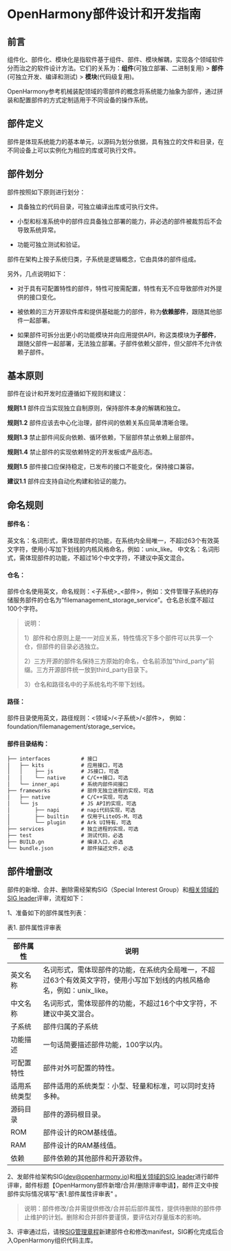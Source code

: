 # OpenHarmony部件设计和开发指南

## 前言

组件化、部件化、模块化是指软件基于组件、部件、模块解耦，实现各个领域软件分而治之的软件设计方法。它们的关系为：**组件**(可独立部署、二进制复用) > **部件**(可独立开发、编译和测试) > **模块**(代码级复用)。

OpenHarmony参考机械装配领域的零部件的概念将系统能力抽象为部件，通过拼装和配置部件的方式定制适用于不同设备的操作系统。

## 部件定义

部件是体现系统能力的基本单元，以源码为划分依据，具有独立的文件和目录，在不同设备上可以实例化为相应的库或可执行文件。

## 部件划分

部件按照如下原则进行划分：

- 具备独立的代码目录，可独立编译出库或可执行文件。

- 小型和标准系统中的部件应具备独立部署的能力，非必选的部件被裁剪后不会导致系统异常。

- 功能可独立测试和验证。

部件在架构上按子系统归类，子系统是逻辑概念，它由具体的部件组成。

另外，几点说明如下：

- 对于具有可配置特性的部件，特性可按需配置，特性有无不应导致部件对外提供的接口变化。

- 被依赖的三方开源软件库和提供基础能力的部件，称为**依赖部件**，跟随其他部件一起部署。

- 如果部件可拆分出更小的功能模块并向应用提供API，称这类模块为**子部件**，跟随父部件一起部署，无法独立部署。子部件依赖父部件，但父部件不允许依赖子部件。

## 基本原则

部件在设计和开发时应遵循如下规则和建议：

**规则1.1** 部件应当实现独立自制原则，保持部件本身的解耦和独立。

**规则1.2** 部件应该去中心化治理，部件间的依赖关系应简单清晰合理。

**规则1.3** 禁止部件间反向依赖、循环依赖，下层部件禁止依赖上层部件。

**规则1.4** 禁止部件的实现依赖特定的开发板或产品形态。

**规则1.5** 部件接口应保持稳定，已发布的接口不能变化，保持接口兼容。

**建议1.1** 部件应支持自动化构建和验证的能力。

## 命名规则

#### **部件名：**

英文名：名词形式，需体现部件的功能，在系统内全局唯一，不超过63个有效英文字符，使用小写加下划线的内核风格命名，例如：unix_like。
中文名：名词形式，需体现部件的功能，不超过16个中文字符，不建议中英文混合。

#### **仓名：**

部件仓名使用英文，命名规则：<子系统>_<部件>，例如：文件管理子系统的存储服务部件的仓名为“filemanagement_storage_service”。仓名总长度不超过100个字符。

> 说明：
>
> 1）部件和仓原则上是一一对应关系，特性情况下多个部件可以共享一个仓，但部件的目录必选独立。
>
> 2）三方开源的部件名保持三方原始的命名，仓名前添加“third_party”前缀。三方开源部件统一放到third_party目录下。
>
> 3）仓名和路径名中的子系统名均不带下划线。

#### **路径：**

部件目录使用英文，路径规则：<领域>/<子系统>/<部件>， 例如：foundation/filemanagement/storage_service。

#### **部件目录结构：**

```xml
├── interfaces          # 接口
│   ├── kits			# 应用接口，可选
│   │    ├── js			# JS接口，可选
│   │    └── native  	# C/C++接口，可选
│   └── inner_api       # 系统内部件间接口
├── frameworks          # 部件无独立进程的实现，可选
│   ├── native          # C/C++实现，可选
│   └── js              # JS API的实现，可选
│        ├── napi       # napi代码实现，可选
│        ├── builtin	# 仅用于LiteOS-M，可选
│        └── plugin     # Ark UI特有，可选
├── services            # 独立进程的实现，可选
├── test                # 测试代码，必选
├── BUILD.gn            # 编译入口，必选
└── bundle.json         # 部件描述文件，必选
```

## 部件增删改

部件的新增、合并、删除需经架构SIG（Special Interest Group）和[相关领域的SIG leader](https://gitee.com/openharmony/community/blob/master/sig/sigs_subsystem_list.md)评审，流程如下：

1、准备如下的部件属性列表：

表1. 部件属性评审表

| 部件属性     | 说明                                                         |
| ------------ | ------------------------------------------------------------ |
| 英文名称     | 名词形式，需体现部件的功能，在系统内全局唯一，不超过63个有效英文字符，使用小写加下划线的内核风格命名，例如：unix_like。                                           |
| 中文名称     | 名词形式，需体现部件的功能，不超过16个中文字符，不建议中英文混合。 |
| 子系统       | 部件归属的子系统                                             |
| 功能描述     | 一句话简要描述部件功能，100字以内。                          |
| 可配置特性   | 部件对外可配置的特性。                                       |
| 适用系统类型 | 部件适用的系统类型：小型、轻量和标准，可以同时支持多种。       |
| 源码目录     | 部件的源码根目录。                                           |
| ROM          | 部件设计的ROM基线值。                                        |
| RAM          | 部件设计的RAM基线值。                                        |
| 依赖         | 部件依赖的其他部件和开源软件。                               |


2、发邮件给架构SIG(dev@openharmony.io)和[相关领域的SIG leader](https://gitee.com/openharmony/community/blob/master/sig/sigs_subsystem_list.md)进行邮件评审，邮件标题【OpenHarmony部件新增/合并/删除评审申请】，邮件正文中按部件实际情况填写“表1.部件属性评审表" 。

> 说明：部件修改/合并需提供修改/合并前后部件属性，提供待删除的部件停止维护的计划。删除和合并部件要谨慎，要评估对存量版本的影响。

3、评审通过后，请按[SIG管理章程](https://gitee.com/openharmony/community/tree/master/sig)新建部件仓和修改manifest，SIG孵化完成后合入OpenHarmony组织代码主库。